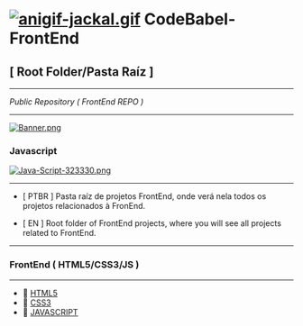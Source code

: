 # [![anigif-jackal.gif](https://i.postimg.cc/tCsz4L7n/anigif-jackal.gif)](https://postimg.cc/SJp9Z16m) CodeBabel-FrontEnd

## [ Root Folder/Pasta Raíz ]
___
*Public Repository ( FrontEnd REPO )*
___
[![Banner.png](https://i.postimg.cc/d35m7GZq/Banner.png)](https://postimg.cc/q6CCShGY)

### Javascript

[![Java-Script-323330.png](https://i.postimg.cc/VsXMWtpT/Java-Script-323330.png)](https://postimg.cc/CdLzFRFH)
___

* [ PTBR ] Pasta raíz de projetos FrontEnd, onde verá nela todos os projetos relacionados à FronEnd.

* [ EN ] Root folder of FrontEnd projects, where you will see all projects related to FrontEnd.
___
### FrontEnd ( HTML5/CSS3/JS )
___
* 📁 [HTML5](https://prismjs.com/)
* 📁 [CSS3](https://prismjs.com/)
* 📁 [JAVASCRIPT](https://prismjs.com/)
